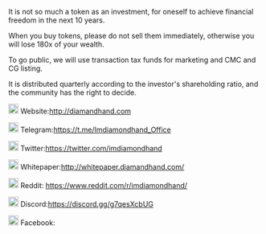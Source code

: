 It is not so much a token as an investment, for oneself to achieve financial freedom in the next 10 years.

When you buy tokens, please do not sell them immediately, otherwise you will lose 180x of your wealth.

To go public, we will use transaction tax funds for marketing and CMC and CG listing.

It is distributed quarterly according to the investor's shareholding ratio, and the community has the right to decide.

<img src="https://img.icons8.com/material-rounded/50/000000/domain--v2.png" width="20px"/> Website:http://diamandhand.com

<img src="https://img.icons8.com/material-rounded/24/000000/telegram-app.png"  width="20px"/> Telegram:https://t.me/Imdiamondhand_Office

<img src="https://img.icons8.com/ios/50/000000/twitter--v3.png"  width="20px"/> Twitter:https://twitter.com/imdiamondhand

<img src="https://img.icons8.com/material-outlined/24/000000/book.png"   width="20px"/> Whitepaper:http://whitepaper.diamandhand.com/

 <img src="https://img.icons8.com/external-tal-revivo-color-tal-revivo/24/000000/external-reddit-gives-you-the-best-of-the-internet-in-one-place-logo-color-tal-revivo.png"   width="20px"/> Reddit: https://www.reddit.com/r/imdiamondhand/
 
 <img src="https://img.icons8.com/ios/50/000000/discord-logo--v1.png" width="20px"/> Discord:https://discord.gg/g7qesXcbUG
 
<img src="https://img.icons8.com/ios-glyphs/30/000000/facebook-new.png"  width="20px"/> Facebook:
